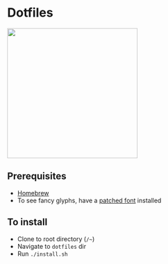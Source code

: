 # Dotfiles

<img src="https://screenshot.click/08-24-7ayie-sxiwi.png" width="300" />

## Prerequisites

- [Homebrew](https://brew.sh/)
- To see fancy glyphs, have a [patched font](https://github.com/ryanoasis/nerd-fonts#patched-fonts) installed

## To install

- Clone to root directory (`/~`)
- Navigate to `dotfiles` dir
- Run `./install.sh`
